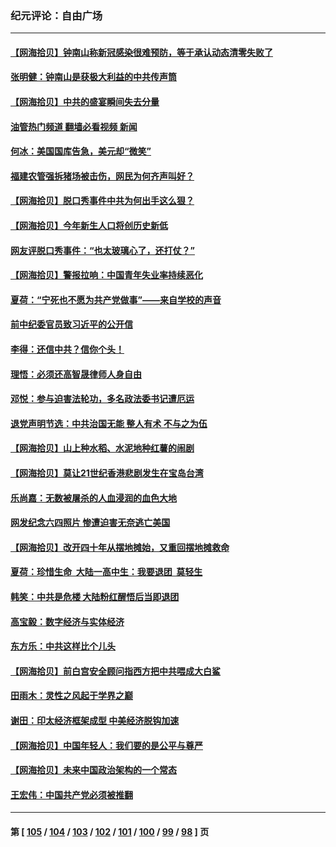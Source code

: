 ### 纪元评论：自由广场
---
#### [【网海拾贝】钟南山称新冠感染很难预防，等于承认动态清零失败了](../../pages/nsc993/n14003495.md?05260330) 
#### [张明健：钟南山是获极大利益的中共传声筒](../../pages/nsc993/n14003265.md?05260330) 
#### [【网海拾贝】中共的盛宴瞬间失去分量](../../pages/nsc993/n14002456.md?05260330) 
#### [油管热门频道 翻墙必看视频 新闻](ok?05260330)
#### [何冰：美国国库告急，美元却“微笑”](../../pages/nsc993/n14001383.md?05260330) 
#### [福建农管强拆猪场被击伤，网民为何齐声叫好？](../../pages/nsc993/n14001381.md?05260330) 
#### [【网海拾贝】脱口秀事件中共为何出手这么狠？](../../pages/nsc993/n14001233.md?05260330) 
#### [【网海拾贝】今年新生人口将创历史新低](../../pages/nsc993/n14000721.md?05260330) 
#### [网友评脱口秀事件：“也太玻璃心了，还打仗？”](../../pages/nsc993/n14000298.md?05260330) 
#### [【网海拾贝】警报拉响：中国青年失业率持续恶化](../../pages/nsc993/n13999281.md?05260330) 
#### [夏荷：“宁死也不愿为共产党做事”——来自学校的声音](../../pages/nsc993/n13998694.md?05260330) 
#### [前中纪委官员致习近平的公开信](../../pages/nsc993/n13995804.md?05260330) 
#### [李得：还信中共？信你个头！](../../pages/nsc993/n13996136.md?05260330) 
#### [理悟：必须还高智晟律师人身自由](../../pages/nsc993/n13995715.md?05260330) 
#### [邓悦：参与迫害法轮功，多名政法委书记遭厄运](../../pages/nsc993/n13995336.md?05260330) 
#### [退党声明节选：中共治国无能 整人有术 不与之为伍](../../pages/nsc993/n13995312.md?05260330) 
#### [【网海拾贝】山上种水稻、水泥地种红薯的闹剧](../../pages/nsc993/n13994499.md?05260330) 
#### [【网海拾贝】莫让21世纪香港悲剧发生在宝岛台湾](../../pages/nsc993/n13993582.md?05260330) 
#### [乐尚嘉：无数被屠杀的人血浸润的血色大地](../../pages/nsc993/n13992819.md?05260330) 
#### [网发纪念六四照片 惨遭迫害无奈逃亡美国](../../pages/nsc993/n13992080.md?05260330) 
#### [【网海拾贝】改开四十年从摆地摊始，又重回摆地摊救命](../../pages/nsc993/n13991072.md?05260330) 
#### [夏荷：珍惜生命  大陆一高中生：我要退团  莫轻生](../../pages/nsc993/n13991106.md?05260330) 
#### [韩笑：中共是危楼 大陆粉红醒悟后当即退团](../../pages/nsc993/n13990174.md?05260330) 
#### [高宝毅：数字经济与实体经济](../../pages/nsc993/n13990217.md?05260330) 
#### [东方乐：中共这样比个儿头](../../pages/nsc993/n13990205.md?05260330) 
#### [【网海拾贝】前白宫安全顾问指西方把中共喂成大白鲨](../../pages/nsc993/n13989997.md?05260330) 
#### [田雨木：灵性之风起于学界之巅](../../pages/nsc993/n13989995.md?05260330) 
#### [谢田：印太经济框架成型 中美经济脱钩加速](../../pages/nsc993/n13989200.md?05260330) 
#### [【网海拾贝】中国年轻人：我们要的是公平与尊严](../../pages/nsc993/n13989370.md?05260330) 
#### [【网海拾贝】未来中国政治架构的一个常态](../../pages/nsc993/n13989013.md?05260330) 
#### [王宏伟：中国共产党必须被推翻](../../pages/nsc993/n13988942.md?05260330) 

---
#### 第 [ [105](./105.md?05260330) / [104](./104.md?05260330) / [103](./103.md?05260330) / [102](./102.md?05260330) / [101](./101.md?05260330) / [100](./100.md?05260330) / [99](./99.md?05260330) / [98](./98.md?05260330) ] 页
